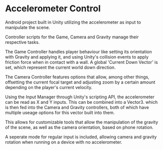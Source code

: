 # Accelerometer Control

Android project built in Unity utilizing the accelerometer as input to manipulate the scene.

Controller scripts for the Game, Camera and Gravity manage their respective tasks.

The Game Controller handles player behaviour like setting its orientation with Gravity and applying it, and using Unity's collision events to apply friction force when in contact with a wall. A global 'Current Down Vector' is set, which represent the current world down direction.

The Camera Controller features options that allow, among other things, offsetting the current focal target and adjusting zoom by a certain amount depending on the player's current velocity.

Using the Input Manager through Unity's scripting API, the accelerometer can be read as X and Y inputs. This can be combined into a Vector3. which is then fed into the Camera and Gravity controllers, both of which have multiple useage options for this vector built into them.

This allows for customizable tools that allow the manipulation of the gravity of the scene, as well as the camera orientation, based on phone rotation.

A seperate mode for regular input is included, allowing camera and gravity rotation when running on a device with no accelerometer. 
